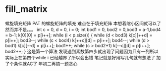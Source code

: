 # fill_matrix
螺旋填充矩阵
PAT 的螺旋矩阵的填充
难点在于填充矩阵
本想着缩小区间就可以了然而并不是。。。
int c = 0, d = 0, i = 0;
	int bod1 = 0, bod2 = 0,bod3 = a-1,bod4 = b-1;
	k[0][0] = p[i++];
	while (i < p.size()) {
		while (d < bod3) k[c][++d] = p[i++];
		bod3--;
		while (c < bod4) k[++c][d] = p[i++];
		bod4--;
		while (d > bod1) k[c][--d] = p[i++];
		bod1++;
		while (c > bod2+1) k[--c][d] = p[i++];
		bod2++;
	}
  这是第一个算法 发现遇到素数第四步就出现了问题因为只有一列所以实际上在第四个while i 已经越界了所以会出错
  笔记就是好用写几句就有想法了
  加了个条件就AC了
  年初二再搞一题贪心
